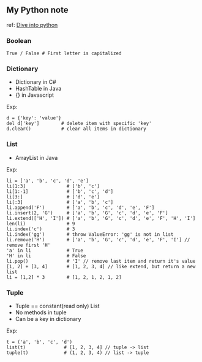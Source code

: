## My Python note

ref: [Dive into python](http://woodpecker.org.cn/diveintopython/)

### Boolean

    True / False # First letter is capitalized
    
### Dictionary
 - Dictionary in C#
 - HashTable in Java
 - {} in Javascript

Exp:

    d = {'key': 'value'}
    del d['key']        # delete item with specific 'key'
    d.clear()           # clear all items in dictionary

### List
 - ArrayList in Java

Exp:

    li = ['a', 'b', 'c', 'd', 'e']
    li[1:3]               # ['b', 'c']
    li[1:-1]              # ['b', 'c', 'd']
    li[3:]                # ['d', 'e']
    li[:3]                # ['a', 'b', 'c']
    li.append('F')        # ['a', 'b', 'c', 'd', 'e', 'F']
    li.insert(2, 'G')     # ['a', 'b', 'G', 'c', 'd', 'e', 'F']
    li.extend(['H', 'I']) # ['a', 'b', 'G', 'c', 'd', 'e', 'F', 'H', 'I']
    len(li)               # 9
    li.index('c')         # 3
    li.index('gg')        # throw ValueError: 'gg' is not in list
    li.remove('H')        # ['a', 'b', 'G', 'c', 'd', 'e', 'F', 'I'] // remove first 'H'
    'a' in li             # True
    'H' in li             # False
    li.pop()              # 'I' // remove last item and return it's value
    [1, 2] + [3, 4]       # [1, 2, 3, 4] // like extend, but return a new list
    li = [1,2] * 3        # [1, 2, 1, 2, 1, 2]

### Tuple
 - Tuple == constant(read only) List
 - No methods in tuple
 - Can be a key in dictionary

Exp:

    t = ('a', 'b', 'c', 'd')
    list(t)              # [1, 2, 3, 4] // tuple -> list
    tuple(t)             # (1, 2, 3, 4) // list -> tuple
    

    
    
    
    
    
    
    
    
    
    
    
